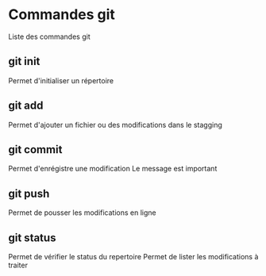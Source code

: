 # Commandes git

Liste des commandes git

## git init
Permet d'initialiser un répertoire

## git add
Permet d'ajouter un fichier ou des modifications dans le stagging

## git commit
Permet d'enrégistre une modification
Le message est important

## git push
Permet de pousser les modifications en ligne

## git status
Permet de vérifier le status du repertoire
Permet de lister les modifications à traiter 